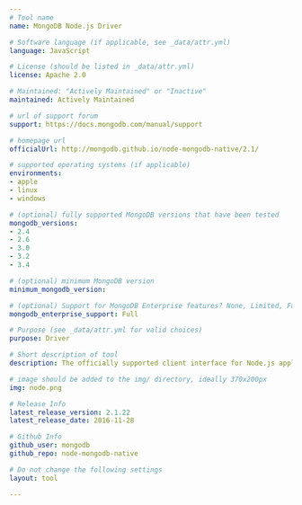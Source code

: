 ```yaml
---
# Tool name
name: MongoDB Node.js Driver

# Software language (if applicable, see _data/attr.yml)
language: JavaScript

# License (should be listed in _data/attr.yml)
license: Apache 2.0

# Maintained: "Actively Maintained" or "Inactive"
maintained: Actively Maintained

# url of support forum
support: https://docs.mongodb.com/manual/support

# homepage url
officialUrl: http://mongodb.github.io/node-mongodb-native/2.1/

# supported operating systems (if applicable)
environments:
- apple
- linux
- windows

# (optional) fully supported MongoDB versions that have been tested
mongodb_versions:
- 2.4
- 2.6
- 3.0
- 3.2
- 3.4

# (optional) minimum MongoDB version
minimum_mongodb_version:

# (optional) Support for MongoDB Enterprise features? None, Limited, Full
mongodb_enterprise_support: Full

# Purpose (see _data/attr.yml for valid choices)
purpose: Driver

# Short description of tool
description: The officially supported client interface for Node.js applications.

# image should be added to the img/ directory, ideally 370x200px
img: node.png

# Release Info
latest_release_version: 2.1.22
latest_release_date: 2016-11-28

# Github Info
github_user: mongodb
github_repo: node-mongodb-native

# Do not change the following settings
layout: tool

---
```


